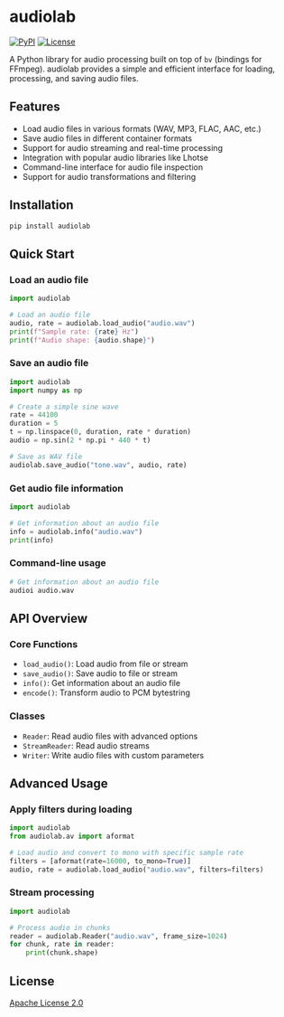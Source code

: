# audiolab

[![PyPI](https://img.shields.io/pypi/v/audiolab)](https://pypi.org/project/audiolab/)
[![License](https://img.shields.io/github/license/pengzhendong/audiolab)](LICENSE)

A Python library for audio processing built on top of `bv` (bindings for FFmpeg). audiolab provides a simple and efficient interface for loading, processing, and saving audio files.

## Features

- Load audio files in various formats (WAV, MP3, FLAC, AAC, etc.)
- Save audio files in different container formats
- Support for audio streaming and real-time processing
- Integration with popular audio libraries like Lhotse
- Command-line interface for audio file inspection
- Support for audio transformations and filtering

## Installation

```bash
pip install audiolab
```

## Quick Start

### Load an audio file

```python
import audiolab

# Load an audio file
audio, rate = audiolab.load_audio("audio.wav")
print(f"Sample rate: {rate} Hz")
print(f"Audio shape: {audio.shape}")
```

### Save an audio file

```python
import audiolab
import numpy as np

# Create a simple sine wave
rate = 44100
duration = 5
t = np.linspace(0, duration, rate * duration)
audio = np.sin(2 * np.pi * 440 * t)

# Save as WAV file
audiolab.save_audio("tone.wav", audio, rate)
```

### Get audio file information

```python
import audiolab

# Get information about an audio file
info = audiolab.info("audio.wav")
print(info)
```

### Command-line usage

```bash
# Get information about an audio file
audioi audio.wav
```

## API Overview

### Core Functions

- `load_audio()`: Load audio from file or stream
- `save_audio()`: Save audio to file or stream
- `info()`: Get information about an audio file
- `encode()`: Transform audio to PCM bytestring

### Classes

- `Reader`: Read audio files with advanced options
- `StreamReader`: Read audio streams
- `Writer`: Write audio files with custom parameters

## Advanced Usage

### Apply filters during loading

```python
import audiolab
from audiolab.av import aformat

# Load audio and convert to mono with specific sample rate
filters = [aformat(rate=16000, to_mono=True)]
audio, rate = audiolab.load_audio("audio.wav", filters=filters)
```

### Stream processing

```python
import audiolab

# Process audio in chunks
reader = audiolab.Reader("audio.wav", frame_size=1024)
for chunk, rate in reader:
    print(chunk.shape)
```

## License

[Apache License 2.0](LICENSE)
